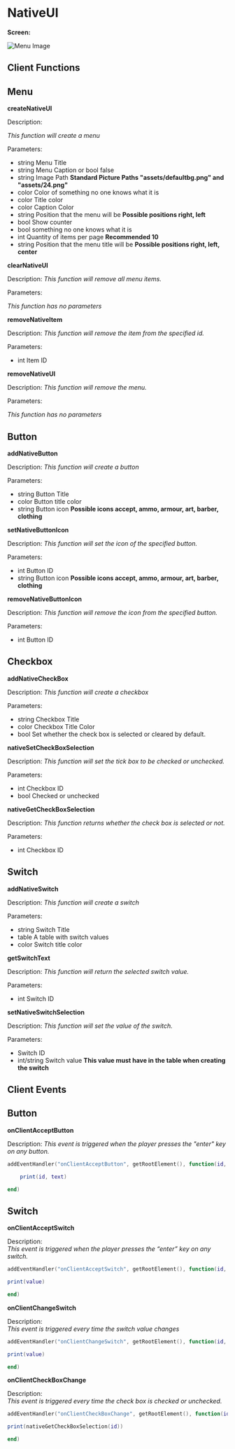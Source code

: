 
# NativeUI

**Screen:**

![Menu Image](https://github.com/Bonaro/MTASA-NativeUI/blob/master/menuimg.png)

## Client Functions

## Menu


**createNativeUI**


Description:

*This function will create a menu*

Parameters:

 - string Menu Title
 - string Menu Caption or bool false
 - string Image Path **Standard Picture Paths "assets/defaultbg.png" and "assets/24.png"**
 -  color Color of something no one knows what it is
 -  color Title color
 -  color Caption Color
 -  string Position that the menu will be **Possible positions right, left**
 - bool Show counter
 - bool something no one knows what it is
 - int Quantity of items per page **Recommended 10**
 - string Position that the menu title will be **Possible positions right, left, center**

**clearNativeUI**

Description:
*This function will remove all menu items.*

Parameters:

*This function has no parameters*

**removeNativeItem**

Description:
*This function will remove the item from the specified id.*

Parameters:

 - int Item ID

**removeNativeUI**

Description:
*This function will remove the menu.*

Parameters:

*This function has no parameters*

## Button

**addNativeButton**

Description:
*This function will create a button*

Parameters:

 - string Button Title
 - color Button title color
 - string Button icon **Possible icons accept, ammo, armour, art, barber, clothing**

**setNativeButtonIcon**

Description:
*This function will set the icon of the specified button.*

Parameters:

 - int Button ID
 - string Button icon **Possible icons accept, ammo, armour, art, barber, clothing**

**removeNativeButtonIcon**

Description:
*This function will remove the icon from the specified button.*

Parameters:

- int Button ID

## Checkbox

**addNativeCheckBox**

Description:
*This function will create a checkbox*

Parameters:

 - string Checkbox Title
 - color Checkbox Title Color
 - bool Set whether the check box is selected or cleared by default.

**nativeSetCheckBoxSelection**

Description:
*This function will set the tick box to be checked or unchecked.*

Parameters:

 - int Checkbox ID
 - bool Checked or unchecked

**nativeGetCheckBoxSelection**

Description:
*This function returns whether the check box is selected or not.*

Parameters:

 - int Checkbox ID

## Switch

**addNativeSwitch**

Description:
*This function will create a switch*

Parameters:

 - string Switch Title
 - table A table with switch values
 - color Switch title color

**getSwitchText**

Description:
*This function will return the selected switch value.*

Parameters:
	
- int Switch ID

**setNativeSwitchSelection**

Description:
*This function will set the value of the switch.*

Parameters:

 - Switch ID
 - int/string Switch value **This value must have in the table when creating the switch**

## Client Events

## Button

**onClientAcceptButton**

Description:
*This event is triggered when the player presses the "enter" key on any button.*

```lua
addEventHandler("onClientAcceptButton", getRootElement(), function(id, text)

	print(id, text)

end)
```

## Switch

**onClientAcceptSwitch**

Description:  
*This event is triggered when the player presses the “enter” key on any switch.*

```lua
addEventHandler("onClientAcceptSwitch", getRootElement(), function(id, value)

print(value)

end)
```

**onClientChangeSwitch**

Description:  
*This event is triggered every time the switch value changes*

```lua
addEventHandler("onClientChangeSwitch", getRootElement(), function(id, value)

print(value)

end)
```

**onClientCheckBoxChange**

Description:  
*This event is triggered every time the check box is checked or unchecked.*

```lua
addEventHandler("onClientCheckBoxChange", getRootElement(), function(id, checked)

print(nativeGetCheckBoxSelection(id))

end)
```
